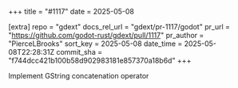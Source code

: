 +++
title = "#1117"
date = 2025-05-08

[extra]
repo = "gdext"
docs_rel_url = "gdext/pr-1117/godot"
pr_url = "https://github.com/godot-rust/gdext/pull/1117"
pr_author = "PierceLBrooks"
sort_key = 2025-05-08
date_time = 2025-05-08T22:28:31Z
commit_sha = "f744dcc421b100b58d902983181e857370a18b6d"
+++

Implement GString concatenation operator

